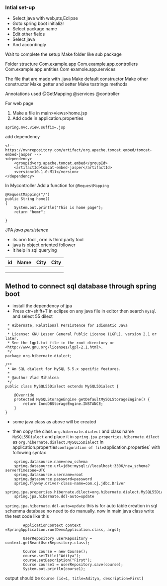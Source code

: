 ###	Intial set-up
- Select java with web,sts,Eclipse
-	Goto spring boot initializr
-	Select package name
-	Edit other fields
-	Select java 
-	And accordingly


Wait to complete the setup
Make folder like sub package

Folder structure
Com.example.app
Com.example.app.controllers
Com.example.app.entities
Com examole.app.services

The file that are made with .java
Make default constructor
Make other constructor
Make getter and setter 
Make tostrings methods 

Annotations used 
@GetMapping
@services
@controller



For web page 
1. Make a file in main>views>home.jsp
2. Add code in application.properties
``` spring.mvc.view.prefix=/views/
spring.mvc.view.suffix=.jsp
```
add dependency
```
<!-- https://mvnrepository.com/artifact/org.apache.tomcat.embed/tomcat-embed-jasper -->
<dependency>
    <groupId>org.apache.tomcat.embed</groupId>
    <artifactId>tomcat-embed-jasper</artifactId>
    <version>10.1.0-M11</version>
</dependency>

```
In Mycontroller 
Add a function for `@RequestMapping` 
```
@RequestMapping("/")
public String home()
{
    System.out.println("This is home page");
    return "homr";

}
```
JPA *java persistence*

-	its orm tool , orm is third party tool
-	java is object oriented follower 
-	It help in sql querying 

|  id |  Name |  City | City |
---|---|---|---
|||||
|||||
|||||


##  Method to connect sql database through spring boot
-   install the dependency of jpa
-   Press ctr+shift+T in eclipse on any java file in editor then search `mysql` and select 55 dilect
```
 * Hibernate, Relational Persistence for Idiomatic Java
 *
 * License: GNU Lesser General Public License (LGPL), version 2.1 or later.
 * See the lgpl.txt file in the root directory or <http://www.gnu.org/licenses/lgpl-2.1.html>.
 */
package org.hibernate.dialect;

/**
 * An SQL dialect for MySQL 5.5.x specific features.
 *
 * @author Vlad Mihalcea
 */
public class MySQL55Dialect extends MySQL5Dialect {

	@Override
	protected MySQLStorageEngine getDefaultMySQLStorageEngine() {
		return InnoDBStorageEngine.INSTANCE;
	}
}
```
-   some java class as above will be created 

-   then copy the class `org.hibernate.dialect` and class name `MySQL55Dialect` and place it in `spring.jpa.properties.hibernate.dilect`
as `org.hibernate.dialect.MySQL55Dialect` in application.properties`
configuration of file `application.properties` with following syntax
```
    spring.datasource.name=new_schema
    spring.datasource.url=jdbc:mysql://localhost:3306/new_schema?serverTimezone=UTC
    spring.datasource.username=root
    spring.datasource.password=password
    spring.flyway.driver-class-name=com.cj.jdbc.Driver
    spring.jpa.properties.hibernate.dilect=org.hibernate.dialect.MySQL55Dialect
    spring.jpa.hibernate.ddl-auto=update

```

`spring.jpa.hibernate.ddl-auto=update` this is for auto table creation in sql schemma database no need to do manually.
now in main java class 
write the test code like this 
```
		ApplicationContext context =SpringApplication.run(DemoApplication.class, args);
		
		UserRepository userRepository = context.getBean(UserRepository.class);
		
		Course course = new Course();
		course.setTitle("Aditya");
		course.setDescription("First");
		Course course1 = userRepository.save(course);
		System.out.println(course1);
```
output should be 
`Course [id=1, title=Aditya, description=First]`

